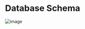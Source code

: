 # **Database Schema**

![image](https://user-images.githubusercontent.com/37425403/214750610-614f2c6f-ccf6-44c9-a1ac-dd3df51158b1.png)

